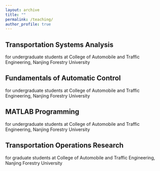 ```yaml
---
layout: archive
title: ""
permalink: /teaching/
author_profile: true
---
```


## Transportation Systems Analysis
for undergraduate students at College of Automobile and Traffic Engineering, Nanjing Forestry University

## Fundamentals of Automatic Control
for undergraduate students at College of Automobile and Traffic Engineering, Nanjing Forestry University

## MATLAB Programming
for undergraduate students at College of Automobile and Traffic Engineering, Nanjing Forestry University

## Transportation Operations Research
for graduate students at College of Automobile and Traffic Engineering, Nanjing Forestry University
